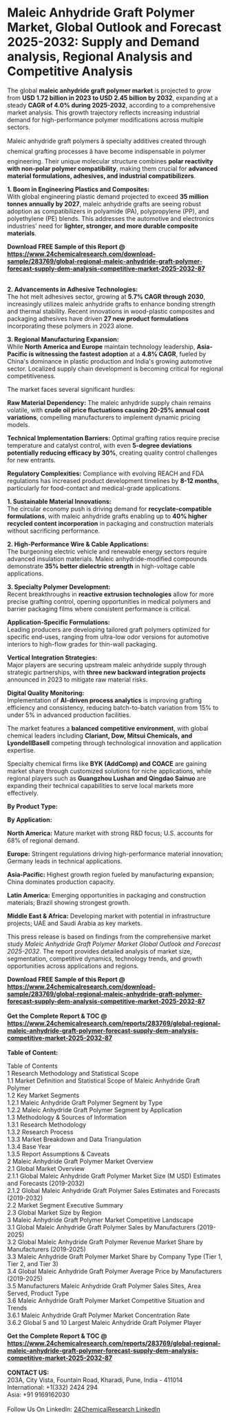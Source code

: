 <h1>Maleic Anhydride Graft Polymer Market, Global Outlook and Forecast 2025-2032: Supply and Demand analysis, Regional Analysis and Competitive Analysis</h1><p>The global <strong>maleic anhydride graft polymer market</strong> is projected to grow from <strong>USD 1.72 billion in 2023 to USD 2.45 billion by 2032</strong>, expanding at a steady <strong>CAGR of 4.0% during 2025-2032</strong>, according to a comprehensive market analysis. This growth trajectory reflects increasing industrial demand for high-performance polymer modifications across multiple sectors.</p><p>Maleic anhydride graft polymers â specialty additives created through chemical grafting processes â have become indispensable in polymer engineering. Their unique molecular structure combines <strong>polar reactivity with non-polar polymer compatibility</strong>, making them crucial for <strong>advanced material formulations, adhesives, and industrial compatibilizers</strong>.</p><p><strong>1. Boom in Engineering Plastics and Composites:</strong><br>
With global engineering plastic demand projected to exceed <strong>35 million tonnes annually by 2027</strong>, maleic anhydride grafts are seeing robust adoption as compatibilizers in polyamide (PA), polypropylene (PP), and polyethylene (PE) blends. This addresses the automotive and electronics industries' need for <strong>lighter, stronger, and more durable composite materials</strong>.</p><div><b>Download FREE Sample of this Report @ 
            <a href="https://www.24chemicalresearch.com/download-sample/283769/global-regional-maleic-anhydride-graft-polymer-forecast-supply-dem-analysis-competitive-market-2025-2032-87">
            https://www.24chemicalresearch.com/download-sample/283769/global-regional-maleic-anhydride-graft-polymer-forecast-supply-dem-analysis-competitive-market-2025-2032-87</a></b></div><br><p><strong>2. Advancements in Adhesive Technologies:</strong><br>
The hot melt adhesives sector, growing at <strong>5.7% CAGR through 2030</strong>, increasingly utilizes maleic anhydride grafts to enhance bonding strength and thermal stability. Recent innovations in wood-plastic composites and packaging adhesives have driven <strong>27 new product formulations</strong> incorporating these polymers in 2023 alone.</p><p><strong>3. Regional Manufacturing Expansion:</strong><br>
While <strong>North America and Europe</strong> maintain technology leadership, <strong>Asia-Pacific is witnessing the fastest adoption</strong> at a <strong>4.8% CAGR</strong>, fueled by China's dominance in plastic production and India's growing automotive sector. Localized supply chain development is becoming critical for regional competitiveness.</p><p>The market faces several significant hurdles:</p><p><strong>Raw Material Dependency:</strong> The maleic anhydride supply chain remains volatile, with <strong>crude oil price fluctuations causing 20-25% annual cost variations</strong>, compelling manufacturers to implement dynamic pricing models.</p><p><strong>Technical Implementation Barriers:</strong> Optimal grafting ratios require precise temperature and catalyst control, with even <strong>5-degree deviations potentially reducing efficacy by 30%</strong>, creating quality control challenges for new entrants.</p><p><strong>Regulatory Complexities:</strong> Compliance with evolving REACH and FDA regulations has increased product development timelines by <strong>8-12 months</strong>, particularly for food-contact and medical-grade applications.</p><p><strong>1. Sustainable Material Innovations:</strong><br>
The circular economy push is driving demand for <strong>recyclate-compatible formulations</strong>, with maleic anhydride grafts enabling up to <strong>40% higher recycled content incorporation</strong> in packaging and construction materials without sacrificing performance.</p><p><strong>2. High-Performance Wire &amp; Cable Applications:</strong><br>
The burgeoning electric vehicle and renewable energy sectors require advanced insulation materials. Maleic anhydride-modified compounds demonstrate <strong>35% better dielectric strength</strong> in high-voltage cable applications.</p><p><strong>3. Specialty Polymer Development:</strong><br>
Recent breakthroughs in <strong>reactive extrusion technologies</strong> allow for more precise grafting control, opening opportunities in medical polymers and barrier packaging films where consistent performance is critical.</p><p><strong>Application-Specific Formulations:</strong><br>
	Leading producers are developing tailored graft polymers optimized for specific end-uses, ranging from ultra-low odor versions for automotive interiors to high-flow grades for thin-wall packaging.</p><p><strong>Vertical Integration Strategies:</strong><br>
	Major players are securing upstream maleic anhydride supply through strategic partnerships, with <strong>three new backward integration projects</strong> announced in 2023 to mitigate raw material risks.</p><p><strong>Digital Quality Monitoring:</strong><br>
	Implementation of <strong>AI-driven process analytics</strong> is improving grafting efficiency and consistency, reducing batch-to-batch variation from 15% to under 5% in advanced production facilities.</p><p>The market features a <strong>balanced competitive environment</strong>, with global chemical leaders including <strong>Clariant, Dow, Mitsui Chemicals, and LyondellBasell</strong> competing through technological innovation and application expertise.</p><p>Specialty chemical firms like <strong>BYK (AddComp) and COACE</strong> are gaining market share through customized solutions for niche applications, while regional players such as <strong>Guangzhou Lushan and Qingdao Sainuo</strong> are expanding their technical capabilities to serve local markets more effectively.</p><p><strong>By Product Type:</strong></p><p><strong>By Application:</strong></p><p><strong>North America:</strong> Mature market with strong R&amp;D focus; U.S. accounts for 68% of regional demand.</p><p><strong>Europe:</strong> Stringent regulations driving high-performance material innovation; Germany leads in technical applications.</p><p><strong>Asia-Pacific:</strong> Highest growth region fueled by manufacturing expansion; China dominates production capacity.</p><p><strong>Latin America:</strong> Emerging opportunities in packaging and construction materials; Brazil showing strongest growth.</p><p><strong>Middle East &amp; Africa:</strong> Developing market with potential in infrastructure projects; UAE and Saudi Arabia as key markets.</p><p>This press release is based on findings from the comprehensive market study <em>Maleic Anhydride Graft Polymer Market Global Outlook and Forecast 2025-2032</em>. The report provides detailed analysis of market size, segmentation, competitive dynamics, technology trends, and growth opportunities across applications and regions.</p><div><b>Download FREE Sample of this Report @ 
            <a href="https://www.24chemicalresearch.com/download-sample/283769/global-regional-maleic-anhydride-graft-polymer-forecast-supply-dem-analysis-competitive-market-2025-2032-87">
            https://www.24chemicalresearch.com/download-sample/283769/global-regional-maleic-anhydride-graft-polymer-forecast-supply-dem-analysis-competitive-market-2025-2032-87</a></b></div><br><div><b>Get the Complete Report & TOC @ 
            <a href="https://www.24chemicalresearch.com/reports/283769/global-regional-maleic-anhydride-graft-polymer-forecast-supply-dem-analysis-competitive-market-2025-2032-87">
            https://www.24chemicalresearch.com/reports/283769/global-regional-maleic-anhydride-graft-polymer-forecast-supply-dem-analysis-competitive-market-2025-2032-87</a></b></div><br>
            <b>Table of Content:</b><p>Table of Contents<br />
1 Research Methodology and Statistical Scope<br />
1.1 Market Definition and Statistical Scope of Maleic Anhydride Graft Polymer<br />
1.2 Key Market Segments<br />
1.2.1 Maleic Anhydride Graft Polymer Segment by Type<br />
1.2.2 Maleic Anhydride Graft Polymer Segment by Application<br />
1.3 Methodology & Sources of Information<br />
1.3.1 Research Methodology<br />
1.3.2 Research Process<br />
1.3.3 Market Breakdown and Data Triangulation<br />
1.3.4 Base Year<br />
1.3.5 Report Assumptions & Caveats<br />
2 Maleic Anhydride Graft Polymer Market Overview<br />
2.1 Global Market Overview<br />
2.1.1 Global Maleic Anhydride Graft Polymer Market Size (M USD) Estimates and Forecasts (2019-2032)<br />
2.1.2 Global Maleic Anhydride Graft Polymer Sales Estimates and Forecasts (2019-2032)<br />
2.2 Market Segment Executive Summary<br />
2.3 Global Market Size by Region<br />
3 Maleic Anhydride Graft Polymer Market Competitive Landscape<br />
3.1 Global Maleic Anhydride Graft Polymer Sales by Manufacturers (2019-2025)<br />
3.2 Global Maleic Anhydride Graft Polymer Revenue Market Share by Manufacturers (2019-2025)<br />
3.3 Maleic Anhydride Graft Polymer Market Share by Company Type (Tier 1, Tier 2, and Tier 3)<br />
3.4 Global Maleic Anhydride Graft Polymer Average Price by Manufacturers (2019-2025)<br />
3.5 Manufacturers Maleic Anhydride Graft Polymer Sales Sites, Area Served, Product Type<br />
3.6 Maleic Anhydride Graft Polymer Market Competitive Situation and Trends<br />
3.6.1 Maleic Anhydride Graft Polymer Market Concentration Rate<br />
3.6.2 Global 5 and 10 Largest Maleic Anhydride Graft Polymer Player</p><div><b>Get the Complete Report & TOC @ 
            <a href="https://www.24chemicalresearch.com/reports/283769/global-regional-maleic-anhydride-graft-polymer-forecast-supply-dem-analysis-competitive-market-2025-2032-87">
            https://www.24chemicalresearch.com/reports/283769/global-regional-maleic-anhydride-graft-polymer-forecast-supply-dem-analysis-competitive-market-2025-2032-87</a></b></div><br><b>CONTACT US:</b><br>
            203A, City Vista, Fountain Road, Kharadi, Pune, India - 411014<br>
            International: +1(332) 2424 294<br>
            Asia: +91 9169162030 <br><br>
            Follow Us On LinkedIn: <a href="https://www.linkedin.com/company/24chemicalresearch/">24ChemicalResearch LinkedIn</a>
